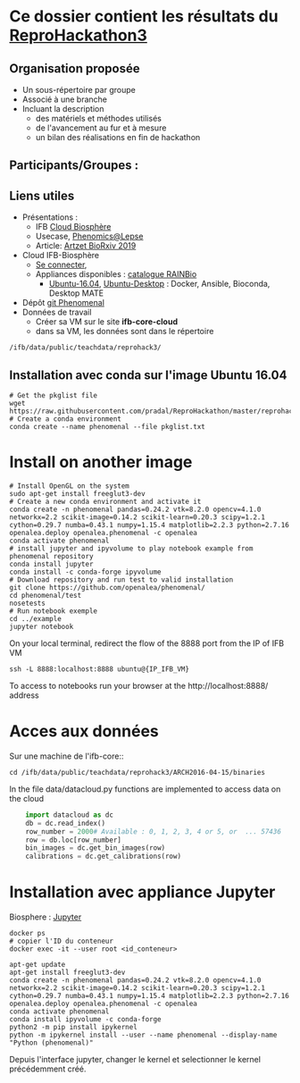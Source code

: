 # Ce dossier contient les résultats du [ReproHackathon3](../docs/hackathon_3_programme.md)

## Organisation proposée

* Un sous-répertoire par groupe
* Associé à une branche
* Incluant la description
  * des matériels et méthodes utilisés
  * de l'avancement au fur et à mesure
  * un bilan des réalisations en fin de hackathon


## Participants/Groupes :


## Liens utiles

* Présentations :
  - IFB [Cloud Biosphère](https://box.in2p3.fr/index.php/s/3jMBqcK5R3FE28a)
  - Usecase, [Phenomics@Lepse](2019_Phenoarch@ReproHackaton.pdf)
  - Article: [Artzet BioRxiv 2019](https://doi.org/10.1101/805739)
* Cloud IFB-Biosphère
  - [Se connecter](https://biosphere.france-bioinformatique.fr/cloud),
  - Appliances disponibles : [catalogue RAINBio](https://biosphere.france-bioinformatique.fr/catalogue)
    - [Ubuntu-16.04](https://biosphere.france-bioinformatique.fr/catalogue/appliance/88), [Ubuntu-Desktop](https://biosphere.france-bioinformatique.fr/catalogue/appliance/118) : Docker, Ansible, Bioconda, Desktop MATE
* Dépôt [git Phenomenal](https://github.com/openalea/phenomenal)
* Données de travail 
  - Créer sa VM sur le site **ifb-core-cloud**
  - dans sa VM, les données sont dans le répertoire
```
/ifb/data/public/teachdata/reprohack3/
```

## Installation avec conda sur l'image Ubuntu 16.04

```
# Get the pkglist file
wget https://raw.githubusercontent.com/pradal/ReproHackathon/master/reprohackathon3/pkglist.txt
# Create a conda environment
conda create --name phenomenal --file pkglist.txt
```
# Install on another image

```
# Install OpenGL on the system
sudo apt-get install freeglut3-dev
# Create a new conda environment and activate it
conda create -n phenomenal pandas=0.24.2 vtk=8.2.0 opencv=4.1.0 networkx=2.2 scikit-image=0.14.2 scikit-learn=0.20.3 scipy=1.2.1 cython=0.29.7 numba=0.43.1 numpy=1.15.4 matplotlib=2.2.3 python=2.7.16  openalea.deploy openalea.phenomenal -c openalea
conda activate phenomenal
# install jupyter and ipyvolume to play notebook example from phenomenal repository
conda install jupyter
conda install -c conda-forge ipyvolume
# Download repository and run test to valid installation
git clone https://github.com/openalea/phenomenal/
cd phenomenal/test
nosetests
# Run notebook exemple
cd ../example
jupyter notebook
```
On your local terminal, redirect the flow of the 8888 port from the IP of IFB VM
```
ssh -L 8888:localhost:8888 ubuntu@{IP_IFB_VM}
```

To access to notebooks run your browser at the http://localhost:8888/ address


# Acces aux données

Sur une machine de l'ifb-core::

    cd /ifb/data/public/teachdata/reprohack3/ARCH2016-04-15/binaries
    
In the file data/datacloud.py functions are implemented to access data on the cloud

```python
    import datacloud as dc
    db = dc.read_index()
    row_number = 2000# Available : 0, 1, 2, 3, 4 or 5, or  ... 57436
    row = db.loc[row_number]
    bin_images = dc.get_bin_images(row)
    calibrations = dc.get_calibrations(row)
```

# Installation avec appliance Jupyter

Biosphere :
[Jupyter](https://biosphere.france-bioinformatique.fr/catalogue/appliance/131/)

```
docker ps
# copier l'ID du conteneur
docker exec -it --user root <id_conteneur>
```

```
apt-get update
apt-get install freeglut3-dev
conda create -n phenomenal pandas=0.24.2 vtk=8.2.0 opencv=4.1.0 networkx=2.2 scikit-image=0.14.2 scikit-learn=0.20.3 scipy=1.2.1 cython=0.29.7 numba=0.43.1 numpy=1.15.4 matplotlib=2.2.3 python=2.7.16  openalea.deploy openalea.phenomenal -c openalea
conda activate phenomenal
conda install ipyvolume -c conda-forge
python2 -m pip install ipykernel
python -m ipykernel install --user --name phenomenal --display-name "Python (phenomenal)"
```
Depuis l'interface jupyter, changer le kernel et selectionner le kernel
précédemment créé.